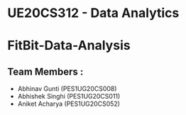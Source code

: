 # UE20CS312 - Data Analytics
# FitBit-Data-Analysis
## Team Members : 
 - Abhinav Gunti (PES1UG20CS008)
 - Abhishek Singhi (PES1UG20CS011)
 - Aniket Acharya (PES1UG20CS052)
